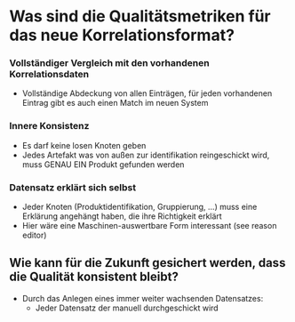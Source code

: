 # Was sind die Qualitätsmetriken für das neue Korrelationsformat?

### Vollständiger Vergleich mit den vorhandenen Korrelationsdaten

- Vollständige Abdeckung von allen Einträgen, für jeden vorhandenen Eintrag gibt es auch einen Match im neuen System

### Innere Konsistenz

- Es darf keine losen Knoten geben
- Jedes Artefakt was von außen zur identifikation reingeschickt wird, muss GENAU EIN Produkt gefunden werden

### Datensatz erklärt sich selbst

- Jeder Knoten (Produktidentifikation, Gruppierung, ...) muss eine Erklärung angehängt haben, die ihre Richtigkeit
  erklärt
- Hier wäre eine Maschinen-auswertbare Form interessant (see reason editor)

## Wie kann für die Zukunft gesichert werden, dass die Qualität konsistent bleibt?

- Durch das Anlegen eines immer weiter wachsenden Datensatzes:
    - Jeder Datensatz der manuell durchgeschickt wird
